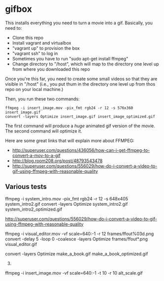 # gifbox

This installs everything you need to turn a movie into a gif.  Basically, you need to:

* Clone this repo
* Install vagrant and virtualbox
* "vagrant up" to provision the box
* "vagrant ssh" to log in
* Sometimes you have to run "sudo apt-get install ffmpeg"
* Change directory to "/host", which will map to the directory one level up from where you downloaded this repo

Once you're this far, you need to create some small videos so that they are visible in "/host"  (i.e., you put thum in the directory one level up from thos repo on your local machine.)  

Then, you run these two commands:

```
ffmpeg -i insert_image.mov -pix_fmt rgb24 -r 12 -s 576x360 insert_image.gif
convert -layers Optimize insert_image.gif insert_image_optimized.gif
```

The first command will produce a *huge* animated gif version of the movie.  The second command will optimize it.

Here are some great links that will explain more about FFMPEG:

* http://superuser.com/questions/436056/how-can-i-get-ffmpeg-to-convert-a-mov-to-a-gif
* http://blog.room208.org/post/48793543478
* http://superuser.com/questions/556029/how-do-i-convert-a-video-to-gif-using-ffmpeg-with-reasonable-quality



## Various tests

ffmpeg -i system_intro.mov -pix_fmt rgb24 -r 12 -s 648x405 system_intro2.gif
convert -layers Optimize system_intro2.gif system_intro2_optimized.gif





http://superuser.com/questions/556029/how-do-i-convert-a-video-to-gif-using-ffmpeg-with-reasonable-quality



ffmpeg -i visual_editor.mov -vf scale=640:-1 -r 12 frames/ffout%03d.png
convert -delay 5 -loop 0 -coalesce -layers Optimize  frames/ffout*.png visual_editor.gif




convert -layers Optimize make_a_book.gif make_a_book_optimized.gif



3) 



ffmpeg -i insert_image.mov -vf scale=640:-1 -t 10 -r 10 alt_scale.gif



